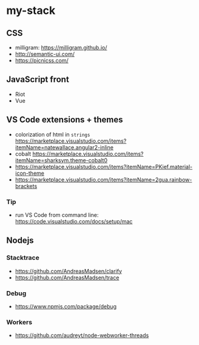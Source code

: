 # my-stack


## CSS

- milligram: https://milligram.github.io/
- http://semantic-ui.com/
- https://picnicss.com/

## JavaScript front

- Riot
- Vue

## VS Code extensions + themes

- colorization of html in `strings` https://marketplace.visualstudio.com/items?itemName=natewallace.angular2-inline
- cobalt https://marketplace.visualstudio.com/items?itemName=sharksym.theme-cobalt0
- https://marketplace.visualstudio.com/items?itemName=PKief.material-icon-theme
- https://marketplace.visualstudio.com/items?itemName=2gua.rainbow-brackets

### Tip

- run VS Code from command line: https://code.visualstudio.com/docs/setup/mac


## Nodejs

### Stacktrace

- https://github.com/AndreasMadsen/clarify
- https://github.com/AndreasMadsen/trace

### Debug

- https://www.npmjs.com/package/debug

### Workers

- https://github.com/audreyt/node-webworker-threads
